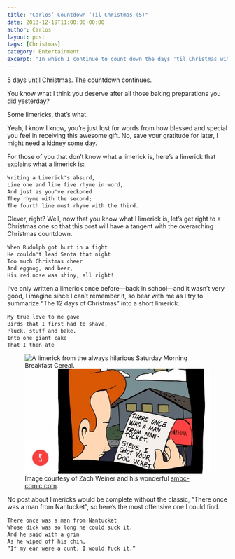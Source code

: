 ```yaml
---
title: "Carlos’ Countdown ‘Til Christmas (5)"
date: 2013-12-19T11:00:00+00:00
author: Carlos
layout: post
tags: [Christmas]
category: Entertainment
excerpt: "In which I continue to count down the days 'til Christmas with some limericks."
---
```

5 days until Christmas. The countdown continues.

You know what I think you deserve after all those baking preparations you did yesterday?

Some limericks, that’s what.

Yeah, I know I know, you’re just lost for words from how blessed and special you feel in receiving this awesome gift. No, save your gratitude for later, I might need a kidney some day.

For those of you that don’t know what a limerick is, here’s a limerick that explains what a limerick is:

    Writing a Limerick's absurd,
    Line one and line five rhyme in word,
    And just as you've reckoned
    They rhyme with the second;
    The fourth line must rhyme with the third.

Clever, right? Well, now that you know what I limerick is, let’s get right to a Christmas one so that this post will have a tangent with the overarching Christmas countdown.


    When Rudolph got hurt in a fight
    He couldn't lead Santa that night
    Too much Christmas cheer
    And eggnog, and beer,
    His red nose was shiny, all right!

I’ve only written a limerick once before—back in school—and it wasn’t very good, I imagine since I can’t remember it, so bear with me as I try to summarize “The 12 days of Christmas” into a short limerick.

    My true love to me gave
    Birds that I first had to shave,
    Pluck, stuff and bake.
    Into one giant cake
    That I then ate

<figure>
    <img class="js-lazy-load" data-original="/assets/posts/2013/12/there-once-was-a-man-from-nantucket.jpg" alt="A limerick from the always hilarious Saturday Morning Breakfast Cereal.">
  <noscript>
    <img src="/assets/posts/2013/12/there-once-was-a-man-from-nantucket.jpg" alt="A limerick from the always hilarious Saturday Morning Breakfast Cereal.">
  </noscript>
  <figcaption>Image courtesy of Zach Weiner and his wonderful <a href="http://www.smbc-comics.com/?id=547" >smbc-comic.com</a>.</figcaption>
</figure>

No post about limericks would be complete without the classic, “There once was a man from Nantucket”, so here’s the most offensive one I could find.

    There once was a man from Nantucket
    Whose dick was so long he could suck it.
    And he said with a grin
    As he wiped off his chin,
    “If my ear were a cunt, I would fuck it.”